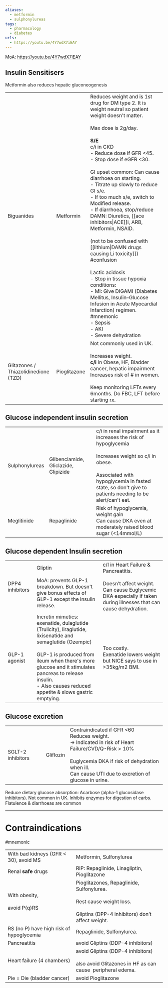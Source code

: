 ```yaml
---
aliases:
  - metformin
  - sulphonylureas
tags:
  - pharmacology
  - diabetes
urls:
  - https://youtu.be/4Y7wdX7iEAY
---
```

MoA: https://youtu.be/4Y7wdX7iEAY
## Insulin Sensitisers
Metformin also reduces hepatic gluconeogenesis

|                                         |              |                                                                                                                                                                                                                                                                                                                                                                                                                                                                                                                                                                                                                                                                                                                                                                                                        |
| --------------------------------------- | ------------ | ------------------------------------------------------------------------------------------------------------------------------------------------------------------------------------------------------------------------------------------------------------------------------------------------------------------------------------------------------------------------------------------------------------------------------------------------------------------------------------------------------------------------------------------------------------------------------------------------------------------------------------------------------------------------------------------------------------------------------------------------------------------------------------------------------ |
| Biguanides                              | Metformin    | Reduces weight and is 1st drug for DM type 2. It is weight neutral so patient weight doesn't matter. <br><br>Max dose is 2g/day.<br><br>**S/E**<br>c/i in CKD<br>- Reduce dose if GFR <45.<br>- Stop dose if eGFR <30.<br><br>GI upset common: Can cause diarrhoea on starting.<br>- Titrate up slowly to reduce GI s/e.<br>- If too much s/e, switch to Modified release.<br>- If diarrhoea, stop/reduce DAMN: Diuretics, [[ace inhibitors\|ACE]]i, ARB, Metformin, NSAID.<br><br>(not to be confused with [[lithium\|DAMN drugs causing Li toxicity]]) #confusion <br><br>Lactic acidosis<br>- Stop in tissue hypoxia conditions:<br>- MI: Give DIGAMI (Diabetes Mellitus, Insulin–Glucose Infusion in Acute Myocardial Infarction) regimen. #mnemonic <br>- Sepsis<br>- AKI<br>- Severe dehydration |
| Glitazones /<br>Thiazolidinedione (TZD) | Pioglitazone | Not commonly used in UK.<br><br>Increases weight.<br>**c/i** in Obese, HF, Bladder cancer, hepatic impairment<br>Increases risk of # in women.<br><br>Keep monitoring LFTs every 6months. Do FBC, LFT before starting rx.                                                                                                                                                                                                                                                                                                                                                                                                                                                                                                                                                                              |
## Glucose independent insulin secretion

|                |                                      |                                                                                                                                                                                                                         |
| -------------- | ------------------------------------ | ----------------------------------------------------------------------------------------------------------------------------------------------------------------------------------------------------------------------- |
| Sulphonylureas | Glibenclamide, Gliclazide, Glipizide | c/i in renal impairment as it increases the risk of hypoglycemia<br><br>Increases weight so c/i in obese.<br><br>Associated with hypoglycemia in fasted state, so don't give to patients needing to be alert/can't eat. |
| Meglitinide    | Repaglinide                          | Risk of hypoglycemia, weight gain  <br>Can cause DKA even at moderately raised blood sugar (<14mmol/L)                                                                                                                  |
## Glucose dependent Insulin secretion

|                 |                                                                                                                                                                                                                                                                                     |                                                                                                                                                                   |
| --------------- | ----------------------------------------------------------------------------------------------------------------------------------------------------------------------------------------------------------------------------------------------------------------------------------- | ----------------------------------------------------------------------------------------------------------------------------------------------------------------- |
| DPP4 inhibitors | Gliptin<br><br>MoA: prevents GLP-1 breakdown. But doesn't give bonus effects of GLP-1 except the insulin release.                                                                                                                                                                   | c/I in Heart Failure & Pancreatitis.<br><br>Doesn’t affect weight.  <br>Can cause Euglycemic DKA especially if taken during illnesses that can cause dehydration. |
| GLP-1 agonist   | Incretin mimetics: exenatide, dulaglutide (Trulicity), liraglutide, lixisenatide and semaglutide (Ozempic)<br><br>GLP-1 is produced from ileum when there's more glucose and it stimulates pancreas to release insulin.<br>- Also causes reduced appetite & slows gastric emptying. | Too costly.  <br>Exenatide lowers weight but NICE says to use in >35kg/m2 BMI.                                                                                    |
## Glucose excretion

|                   |           |                                                                                                                                                                                                                        |
| ----------------- | --------- | ---------------------------------------------------------------------------------------------------------------------------------------------------------------------------------------------------------------------- |
| SGLT-2 inhibitors | Gliflozin | Contraindicated if GFR <60<br>Reduces weight. <br>-> Indicated in risk of Heart Failure/CVD/Q-Risk > 10%<br><br>Euglycemia DKA if risk of dehydration when ill.<br>Can cause UTI due to excretion of glucose in urine. |
Reduce dietary glucose absorption: Acarbose (alpha-1 glucosidase inhibitors). Not common in UK. Inhibits enzymes for digestion of carbs. Flatulence & diarrhoeas are common

---
# Contraindications
#mnemonic 

|                                          |                                                                                                                                  |
| ---------------------------------------- | -------------------------------------------------------------------------------------------------------------------------------- |
| With bad kidneys (GFR < 30), avoid MS    | Metformin, Sulfonylurea                                                                                                          |
| Renal **safe** drugs                     | RIP: Repaglinide, Linagliptin, Pioglitazone                                                                                      |
| With obesity,<br><br>avoid P(q)RS        | Pioglitazones, Repaglinide, Sulfonylurea.<br><br>Rest cause weight loss.<br><br>Gliptins (DPP-4 inhibitors) don’t affect weight. |
| RS (no P) have high risk of hypoglycemia | Repaglinide, Sulfonylurea.                                                                                                       |
| Pancreatitis                             | avoid Gliptins (DDP-4 inhibitors)                                                                                                |
| Heart failure (4 chambers)               | avoid Gliptins (DDP-4 inhibitors)<br><br>also avoid Glitazones in HF as can cause  peripheral edema.                             |
| Pie = Die (bladder cancer)               | avoid Pioglitazone                                                                                                               |
